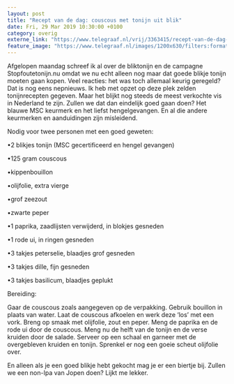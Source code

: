 ```yaml
---
layout: post
title: "Recept van de dag: couscous met tonijn uit blik"
date: Fri, 29 Mar 2019 10:30:00 +0100
category: overig
externe_link: "https://www.telegraaf.nl/vrij/3363415/recept-van-de-dag-couscous-met-tonijn-uit-blik"
feature_image: "https://www.telegraaf.nl/images/1200x630/filters:format(jpeg):quality(80)/cdn-kiosk-api.telegraaf.nl/24126154-517d-11e9-9187-0217670beecd.png"
---
```


<p class="intro">Afgelopen maandag schreef ik al over de bliktonijn en de campagne Stopfoutetonijn.nu omdat we nu echt alleen nog maar dat goede blikje tonijn moeten gaan kopen. Veel reacties: het was toch allemaal keurig geregeld? Dat is nog eens nepnieuws. Ik heb met opzet op deze plek zelden tonijnrecepten gegeven. Maar het blijkt nog steeds de meest verkochte vis in Nederland te zijn. Zullen we dat dan eindelijk goed gaan doen? Het blauwe MSC keurmerk en het liefst hengelgevangen. En al die andere keurmerken en aanduidingen zijn misleidend.</p> <p>Nodig voor twee personen met een goed geweten:</p><p>•2 blikjes tonijn (MSC gecertificeerd en hengel gevangen)</p><p>•125 gram couscous</p><p>•kippenbouillon</p><p>•olijfolie, extra vierge</p><p>•grof zeezout</p><p>•zwarte peper</p><p>•1 paprika, zaadlijsten verwijderd, in blokjes gesneden</p><p>•1 rode ui, in ringen gesneden</p><p>•3 takjes peterselie, blaadjes grof gesneden</p><p>•3 takjes dille, fijn gesneden</p><p>•3 takjes basilicum, blaadjes geplukt</p><p>Bereiding:</p><p>Gaar de couscous zoals aangegeven op de verpakking. Gebruik bouillon in plaats van water. Laat de couscous afkoelen en werk deze ‘los’ met een vork. Breng op smaak met olijfolie, zout en peper. Meng de paprika en de rode ui door de couscous. Meng nu de helft van de tonijn en de verse kruiden door de salade. Serveer op een schaal en garneer met de overgebleven kruiden en tonijn. Sprenkel er nog een goeie scheut olijfolie over.</p><p>En alleen als je een goed blikje hebt gekocht mag je er een biertje bij. Zullen we een non-Ipa van Jopen doen? Lijkt me lekker.</p>
